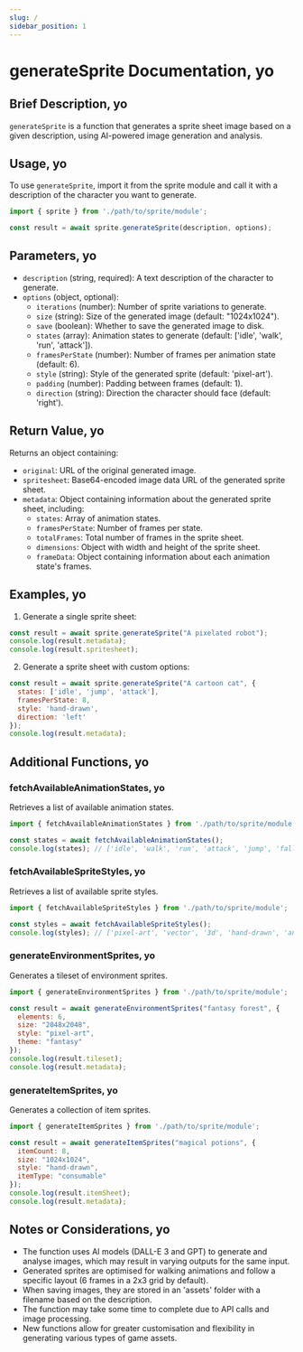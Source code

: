 ```yaml
---
slug: /
sidebar_position: 1
---
```


# generateSprite Documentation, yo

## Brief Description, yo
`generateSprite` is a function that generates a sprite sheet image based on a given description, using AI-powered image generation and analysis.

## Usage, yo
To use `generateSprite`, import it from the sprite module and call it with a description of the character you want to generate.

```javascript
import { sprite } from './path/to/sprite/module';

const result = await sprite.generateSprite(description, options);
```

## Parameters, yo
- `description` (string, required): A text description of the character to generate.
- `options` (object, optional):
  - `iterations` (number): Number of sprite variations to generate.
  - `size` (string): Size of the generated image (default: "1024x1024").
  - `save` (boolean): Whether to save the generated image to disk.
  - `states` (array): Animation states to generate (default: ['idle', 'walk', 'run', 'attack']).
  - `framesPerState` (number): Number of frames per animation state (default: 6).
  - `style` (string): Style of the generated sprite (default: 'pixel-art').
  - `padding` (number): Padding between frames (default: 1).
  - `direction` (string): Direction the character should face (default: 'right').

## Return Value, yo
Returns an object containing:
- `original`: URL of the original generated image.
- `spritesheet`: Base64-encoded image data URL of the generated sprite sheet.
- `metadata`: Object containing information about the generated sprite sheet, including:
  - `states`: Array of animation states.
  - `framesPerState`: Number of frames per state.
  - `totalFrames`: Total number of frames in the sprite sheet.
  - `dimensions`: Object with width and height of the sprite sheet.
  - `frameData`: Object containing information about each animation state's frames.

## Examples, yo

1. Generate a single sprite sheet:
```javascript
const result = await sprite.generateSprite("A pixelated robot");
console.log(result.metadata);
console.log(result.spritesheet);
```

2. Generate a sprite sheet with custom options:
```javascript
const result = await sprite.generateSprite("A cartoon cat", {
  states: ['idle', 'jump', 'attack'],
  framesPerState: 8,
  style: 'hand-drawn',
  direction: 'left'
});
console.log(result.metadata);
```

## Additional Functions, yo

### fetchAvailableAnimationStates, yo
Retrieves a list of available animation states.

```javascript
import { fetchAvailableAnimationStates } from './path/to/sprite/module';

const states = await fetchAvailableAnimationStates();
console.log(states); // ['idle', 'walk', 'run', 'attack', 'jump', 'fall', 'hurt', 'die']
```

### fetchAvailableSpriteStyles, yo
Retrieves a list of available sprite styles.

```javascript
import { fetchAvailableSpriteStyles } from './path/to/sprite/module';

const styles = await fetchAvailableSpriteStyles();
console.log(styles); // ['pixel-art', 'vector', '3d', 'hand-drawn', 'anime']
```

### generateEnvironmentSprites, yo
Generates a tileset of environment sprites.

```javascript
import { generateEnvironmentSprites } from './path/to/sprite/module';

const result = await generateEnvironmentSprites("fantasy forest", {
  elements: 6,
  size: "2048x2048",
  style: "pixel-art",
  theme: "fantasy"
});
console.log(result.tileset);
console.log(result.metadata);
```

### generateItemSprites, yo
Generates a collection of item sprites.

```javascript
import { generateItemSprites } from './path/to/sprite/module';

const result = await generateItemSprites("magical potions", {
  itemCount: 8,
  size: "1024x1024",
  style: "hand-drawn",
  itemType: "consumable"
});
console.log(result.itemSheet);
console.log(result.metadata);
```

## Notes or Considerations, yo
- The function uses AI models (DALL-E 3 and GPT) to generate and analyse images, which may result in varying outputs for the same input.
- Generated sprites are optimised for walking animations and follow a specific layout (6 frames in a 2x3 grid by default).
- When saving images, they are stored in an 'assets' folder with a filename based on the description.
- The function may take some time to complete due to API calls and image processing.
- New functions allow for greater customisation and flexibility in generating various types of game assets.
